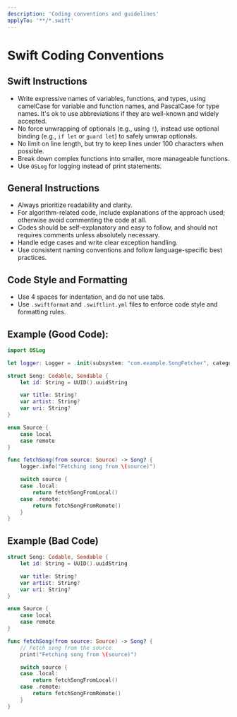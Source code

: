 ```yaml
---
description: 'Coding conventions and guidelines'
applyTo: '**/*.swift'
---
```


# Swift Coding Conventions

## Swift Instructions

- Write expressive names of variables, functions, and types, using camelCase for variable and function names, and PascalCase for type names. It's ok to use abbreviations if they are well-known and widely accepted.
- No force unwrapping of optionals (e.g., using `!`), instead use optional binding (e.g., `if let` or `guard let`) to safely unwrap optionals.
- No limit on line length, but try to keep lines under 100 characters when possible.
- Break down complex functions into smaller, more manageable functions.
- Use `OSLog` for logging instead of print statements.

## General Instructions

- Always prioritize readability and clarity.
- For algorithm-related code, include explanations of the approach used; otherwise avoid commenting the code at all.
- Codes should be self-explanatory and easy to follow, and should not requires comments unless absolutely necessary.
- Handle edge cases and write clear exception handling.
- Use consistent naming conventions and follow language-specific best practices.

## Code Style and Formatting

- Use 4 spaces for indentation, and do not use tabs.
- Use `.swiftformat` and `.swiftlint.yml` files to enforce code style and formatting rules.

## Example (Good Code):

```swift
import OSLog

let logger: Logger = .init(subsystem: "com.example.SongFetcher", category: "network")

struct Song: Codable, Sendable {
    let id: String = UUID().uuidString

    var title: String?
    var artist: String?
    var uri: String?
}

enum Source {
    case local
    case remote
}

func fetchSong(from source: Source) -> Song? {
    logger.info("Fetching song from \(source)")

    switch source {
    case .local:
        return fetchSongFromLocal()
    case .remote:
        return fetchSongFromRemote()
    }
}
```

## Example (Bad Code)

```swift
struct Song: Codable, Sendable {
    let id: String = UUID().uuidString

    var title: String?
    var artist: String?
    var uri: String?
}

enum Source {
    case local
    case remote
}

func fetchSong(from source: Source) -> Song? {
    // Fetch song from the source
    print("Fetching song from \(source)")

    switch source {
    case .local:
        return fetchSongFromLocal()
    case .remote:
        return fetchSongFromRemote()
    }
}
```

